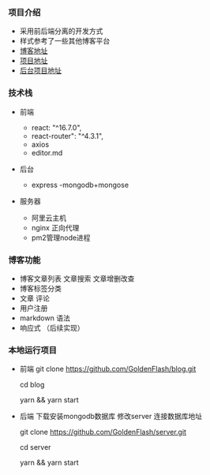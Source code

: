 ### 项目介绍
- 采用前后端分离的开发方式
- 样式参考了一些其他博客平台
- [博客地址](http://101.132.173.11:8080/home/articleList)
- [项目地址](https://github.com/GoldenFlash/blog)
- [后台项目地址](https://github.com/GoldenFlash/server)
### 技术栈
- 前端
	- react: "^16.7.0",
	- react-router": "^4.3.1",
	- axios 
	- editor.md

- 后台
	- express
	-mongodb+mongose

- 服务器 
	- 阿里云主机
	- nginx 正向代理
	- pm2管理node进程

### 博客功能
 - 博客文章列表 文章搜索 文章增删改查 
 - 博客标签分类
 - 文章 评论 
 - 用户注册 
 - markdown 语法 
 - 响应式 （后续实现）

### 本地运行项目
- 前端
 	git clone https://github.com/GoldenFlash/blog.git

	cd blog

	yarn && yarn start


- 后端
	下载安装mongodb数据库 修改server 连接数据库地址
	
	git clone https://github.com/GoldenFlash/server.git

	cd server

	yarn && yarn start